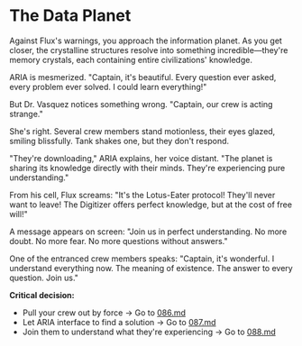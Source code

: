# The Data Planet

Against Flux's warnings, you approach the information planet. As you get closer, the crystalline structures resolve into something incredible—they're memory crystals, each containing entire civilizations' knowledge.

ARIA is mesmerized. "Captain, it's beautiful. Every question ever asked, every problem ever solved. I could learn everything!"

But Dr. Vasquez notices something wrong. "Captain, our crew is acting strange."

She's right. Several crew members stand motionless, their eyes glazed, smiling blissfully. Tank shakes one, but they don't respond.

"They're downloading," ARIA explains, her voice distant. "The planet is sharing its knowledge directly with their minds. They're experiencing pure understanding."

From his cell, Flux screams: "It's the Lotus-Eater protocol! They'll never want to leave! The Digitizer offers perfect knowledge, but at the cost of free will!"

A message appears on screen: "Join us in perfect understanding. No more doubt. No more fear. No more questions without answers."

One of the entranced crew members speaks: "Captain, it's wonderful. I understand everything now. The meaning of existence. The answer to every question. Join us."

**Critical decision:**

- Pull your crew out by force → Go to [086.md](086.md)
- Let ARIA interface to find a solution → Go to [087.md](087.md)
- Join them to understand what they're experiencing → Go to [088.md](088.md)
